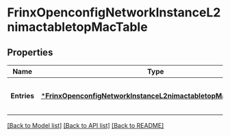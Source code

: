 # FrinxOpenconfigNetworkInstanceL2nimactabletopMacTable

## Properties
Name | Type | Description | Notes
------------ | ------------- | ------------- | -------------
**Entries** | [***FrinxOpenconfigNetworkInstanceL2nimactabletopMactableEntries**](frinx.openconfig.network.instance.l2nimactabletop.mactable.Entries.md) | Optional[Enclosing container for list of MAC table entries] REF:Optional.empty | [optional] [default to null]

[[Back to Model list]](../README.md#documentation-for-models) [[Back to API list]](../README.md#documentation-for-api-endpoints) [[Back to README]](../README.md)


